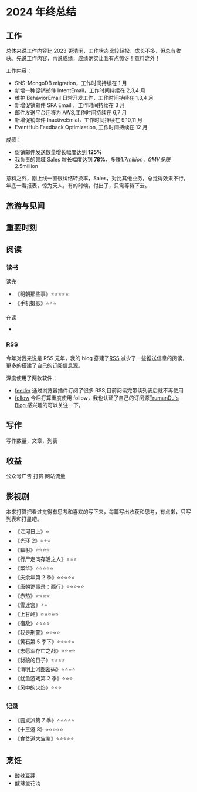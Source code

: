 # 2024 年终总结

## 工作

总体来说工作内容比 2023 更清闲，工作状态比较轻松，成长不多，但总有收获。先说工作内容，再说成绩，成绩确实让我有点惊讶！意料之外！

工作内容：

-   SNS-MongoDB migration，工作时间持续在 1 月
-   新增一种促销邮件 IntentEmail，工作时间持续在 2,3,4 月
-   维护 BehaviorEmail 日常开发工作，工作时间持续在 1,3,4 月
-   新增促销邮件 SPA Email ，工作时间持续在 3 月
-   邮件发送平台迁移为 AWS,工作时间持续在 6,7 月
-   新增促销邮件 InactiveEmial，工作时间持续在 9,10,11 月
-   EventHub Feedback Optimization, 工作时间持续在 12 月

成绩：

-   促销邮件发送数量增长幅度达到 **125%**
-   我负责的领域 Sales 增长幅度达到 **78%**，多赚$1.7million，GMV 多赚$2.5million

意料之外，刚上线一直很纠结转换率，Sales，对比其他业务，总觉得效果不行，年底一看报表，惊为天人，有的时候，付出了，只需等待下去。

## 旅游与见闻

## 重要时刻

## 阅读

### 读书

读完

-   《明朝那些事》⭐⭐⭐⭐⭐
-   《手机摄影》⭐⭐⭐

在读

-

### RSS

今年对我来说是 RSS 元年，我的 blog 搭建了[RSS](https://blog.trumandu.top/atom.xml),减少了一些推送信息的阅读，更多的搭建了自己的订阅信息源。

深度使用了两款软件：

-   [feeder](https://feeder.co/reader) 通过浏览器插件订阅了很多 RSS,目前阅读完带读列表后就不再使用
-   [follow](https://app.follow.is/feeds/all/pending?view=0) 今后打算重度使用 follow，我也认证了自己的订阅源[TrumanDu's Blog](https://app.follow.is/share/feeds/60581881423359006),感兴趣的可以关注一下。

## 写作

写作数量，文章，列表

## 收益

公众号广告
打赏
网站流量

## 影视剧

本来打算把看过觉得有思考和喜欢的写下来，每篇写出收获和思考，有点懒，只写列表和打星吧。

-   《江河日上》⭐
-   《光环 2》⭐⭐⭐
-   《辐射》⭐⭐⭐⭐
-   《行尸走肉存活之人》⭐⭐⭐
-   《繁华》⭐⭐⭐⭐⭐
-   《庆余年第 2 季》⭐⭐⭐⭐⭐
-   《唐朝诡事录：西行》⭐⭐⭐⭐⭐
-   《赤热》⭐⭐⭐⭐
-   《雪迷宫》⭐⭐
-   《上甘岭》⭐⭐⭐⭐⭐
-   《宿敌》⭐⭐⭐⭐
-   《我是刑警》⭐⭐⭐⭐
-   《黄石第 5 季下》⭐⭐⭐⭐⭐
-   《志愿军存亡之战》⭐⭐⭐⭐
-   《豺狼的日子》⭐⭐⭐⭐
-   《清明上河图密码》⭐⭐⭐⭐
-   《鱿鱼游戏第 2 季》⭐⭐⭐
-   《风中的火焰》⭐⭐⭐

### 记录

-   《圆桌派第 7 季》⭐⭐⭐⭐⭐
-   《十三邀 8》⭐⭐⭐⭐⭐
-   《食贫道大宝鉴》⭐⭐⭐⭐⭐

## 烹饪

-   酸辣豆芽
-   酸辣蛋花汤
